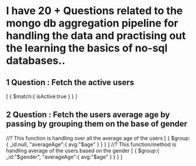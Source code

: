 # I have 20 + Questions related to the mongo db aggregation pipeline for handling the data and practising out the learning the basics of no-sql databases..

## 1 Question : Fetch the active users
[
    {
        $match:{
            isActive:true
        }
    }
]

## 2 Question : Fetch the users average age by passing by grouping them on the base of gender

//? This function is handling over all the average age of the users
[
    {
        $group:{
            _id:null,
            "averageAge":{
                avg:"$age"
            }
        }
    }
]
//? This function/method is handling average of the users based on the gender
[
    {
        $group:{
            _id:"$gender",
            "averageAge":{
                avg:"$age"
            }
        }
    }
]